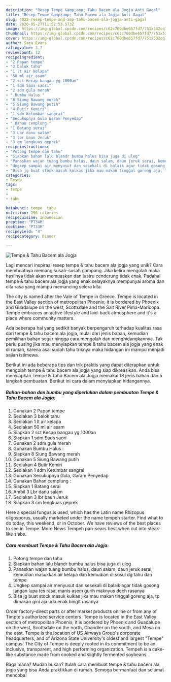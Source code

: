```yaml
---
description: "Resep Tempe &amp;amp; Tahu Bacem ala Jogja Anti Gagal"
title: "Resep Tempe &amp;amp; Tahu Bacem ala Jogja Anti Gagal"
slug: 4022-resep-tempe-and-amp-tahu-bacem-ala-jogja-anti-gagal
date: 2020-05-27T11:52:53.573Z
image: https://img-global.cpcdn.com/recipes/c62c760dbe657fd7/751x532cq70/tempe-tahu-bacem-ala-jogja-foto-resep-utama.jpg
thumbnail: https://img-global.cpcdn.com/recipes/c62c760dbe657fd7/751x532cq70/tempe-tahu-bacem-ala-jogja-foto-resep-utama.jpg
cover: https://img-global.cpcdn.com/recipes/c62c760dbe657fd7/751x532cq70/tempe-tahu-bacem-ala-jogja-foto-resep-utama.jpg
author: Sara Evans
ratingvalue: 3.7
reviewcount: 12
recipeingredient:
- "2 Papan tempe"
- "3 balok tahu"
- "1 lt air kelapa"
- "50 ml air asam"
- "2 sct Kecap bangau yg 1000an"
- "1 sdm Saos saori"
- "2 sdm gula merah"
- " Bumbu Halus "
- "8 Siung Bawang merah"
- "5 Siung Bawang putih"
- "4 Butir Kemiri"
- "1 sdm Ketumbar sangrai"
- "Secukupnya Gula Garam Penyedap"
- " Bahan cemplung "
- "1 Batang serai"
- "3 Lbr danu salam"
- "3 lbr baun Jeruk"
- "3 cm lengkuas geprek"
recipeinstructions:
- "Potong tempe dan tahu"
- "Siapkan bahan lalu blandr bumbu halus bisa juga di uleg"
- "Panaskan wajan tuang bumbu halus, daun salam, daun jeruk serai, kemudian masukkan air kelapa dan kemudian di susul dg tahu dan tempe"
- "Ungkep sampai air menyusut dan sesekali di balaik agar tidak gosong jangan lupa tes rasa, manis asem gurih maknyus dech rasanya"
- "Bisa jg buat stock masuk kulkas jika mau makan tinggal goreng aja, tp dimakan gini aja uda enak bingit rasanya"
categories:
- Resep
tags:
- tempe
- 
- tahu

katakunci: tempe  tahu 
nutrition: 296 calories
recipecuisine: Indonesian
preptime: "PT34M"
cooktime: "PT33M"
recipeyield: "4"
recipecategory: Dinner

---
```



![Tempe &amp; Tahu Bacem ala Jogja](https://img-global.cpcdn.com/recipes/c62c760dbe657fd7/751x532cq70/tempe-tahu-bacem-ala-jogja-foto-resep-utama.jpg)

Lagi mencari inspirasi resep tempe &amp; tahu bacem ala jogja yang unik? Cara membuatnya memang susah-susah gampang. Jika keliru mengolah maka hasilnya tidak akan memuaskan dan justru cenderung tidak enak. Padahal tempe &amp; tahu bacem ala jogja yang enak selayaknya mempunyai aroma dan cita rasa yang mampu memancing selera kita.

The city is named after the Vale of Tempe in Greece. Tempe is located in the East Valley section of metropolitan Phoenix; it is bordered by Phoenix and Guadalupe on the west, Scottsdale and the Salt River Pima-Maricopa. Tempe embraces an active lifestyle and laid-back atmosphere and it&#39;s a place where community matters.

Ada beberapa hal yang sedikit banyak berpengaruh terhadap kualitas rasa dari tempe &amp; tahu bacem ala jogja, mulai dari jenis bahan, kemudian pemilihan bahan segar hingga cara mengolah dan menghidangkannya. Tak perlu pusing jika mau menyiapkan tempe &amp; tahu bacem ala jogja yang enak di rumah, karena asal sudah tahu triknya maka hidangan ini mampu menjadi sajian istimewa.


Berikut ini ada beberapa tips dan trik praktis yang dapat diterapkan untuk mengolah tempe &amp; tahu bacem ala jogja yang siap dikreasikan. Anda bisa menyiapkan Tempe &amp; Tahu Bacem ala Jogja memakai 18 jenis bahan dan 5 langkah pembuatan. Berikut ini cara dalam menyiapkan hidangannya.

<!--inarticleads1-->

##### Bahan-bahan dan bumbu yang diperlukan dalam pembuatan Tempe &amp; Tahu Bacem ala Jogja:

1. Gunakan 2 Papan tempe
1. Sediakan 3 balok tahu
1. Sediakan 1 lt air kelapa
1. Sediakan 50 ml air asam
1. Siapkan 2 sct Kecap bangau yg 1000an
1. Siapkan 1 sdm Saos saori
1. Gunakan 2 sdm gula merah
1. Gunakan  Bumbu Halus :
1. Siapkan 8 Siung Bawang merah
1. Gunakan 5 Siung Bawang putih
1. Sediakan 4 Butir Kemiri
1. Sediakan 1 sdm Ketumbar sangrai
1. Gunakan Secukupnya Gula, Garam Penyedap
1. Gunakan  Bahan cemplung :
1. Siapkan 1 Batang serai
1. Ambil 3 Lbr danu salam
1. Sediakan 3 lbr baun Jeruk
1. Siapkan 3 cm lengkuas geprek


Here a special fungus is used, which has the Latin name Rhizopus oligosporus, usually marketed under the name tempeh starter. Find what to do today, this weekend, or in October. We have reviews of the best places to see in Tempe. More News Tempeh pan-sears best when cut into steak-like slabs. 

<!--inarticleads2-->

##### Cara membuat Tempe &amp; Tahu Bacem ala Jogja:

1. Potong tempe dan tahu
1. Siapkan bahan lalu blandr bumbu halus bisa juga di uleg
1. Panaskan wajan tuang bumbu halus, daun salam, daun jeruk serai, kemudian masukkan air kelapa dan kemudian di susul dg tahu dan tempe
1. Ungkep sampai air menyusut dan sesekali di balaik agar tidak gosong jangan lupa tes rasa, manis asem gurih maknyus dech rasanya
1. Bisa jg buat stock masuk kulkas jika mau makan tinggal goreng aja, tp dimakan gini aja uda enak bingit rasanya


Order factory-direct parts or after market products online or from any of Timpte&#39;s authorized service centers. Tempe is located in the East Valley section of metropolitan Phoenix; it is bordered by Phoenix and Guadalupe on the west, Scottsdale on the north, Chandler on the south, and Mesa on the east. Tempe is the location of US Airways Group&#39;s corporate headquarters, and of Arizona State University&#39;s oldest and largest &#34;Tempe&#34; campus. The City of Tempe is deeply rooted in its commitment to be an inclusive, transparent, and high performing organization. Tempeh is a cake-like substance made from cooked and slightly fermented soybeans. 

Bagaimana? Mudah bukan? Itulah cara membuat tempe &amp; tahu bacem ala jogja yang bisa Anda praktikkan di rumah. Semoga bermanfaat dan selamat mencoba!
